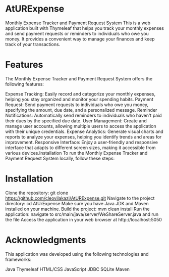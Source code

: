 # AtURExpense

Monthly Expense Tracker and Payment Request System
This is a web application built with Thymeleaf that helps you track your monthly expenses and send payment requests 
or reminders to individuals who owe you money. It provides a convenient way to manage your finances and keep track 
of your transactions.

# Features
The Monthly Expense Tracker and Payment Request System offers the following features:

Expense Tracking: Easily record and categorize your monthly expenses, helping you stay organized and monitor your spending habits.
Payment Request: Send payment requests to individuals who owe you money, specifying the amount, due date, and a personalized message.
Reminder Notifications: Automatically send reminders to individuals who haven't paid their dues by the specified due date.
User Management: Create and manage user accounts, allowing multiple users to access the application with their unique credentials.
Expense Analytics: Generate visual charts and reports to analyze your expenses, helping you identify trends and areas for improvement.
Responsive Interface: Enjoy a user-friendly and responsive interface that adapts to different screen sizes, making it accessible from various devices.Installation
To run the Monthly Expense Tracker and Payment Request System locally, follow these steps:

# Installation
Clone the repository: git clone https://github.com/cleovilakazi/AtURExpense.git
Navigate to the project directory: cd AtUrExpense
Make sure you have Java JDK and Maven installed on your machine.
Build the project: mvn clean install
Run the application: navigate to src/main/java/server/WeShareServer.java and run the file
Access the application in your web browser at http://localhost:5050

# Acknowledgments
This application was developed using the following technologies and frameworks:

Java
Thymeleaf
HTML/CSS
JavaScript
JDBC
SQLite
Maven
